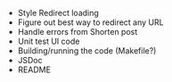 * Style Redirect loading
* Figure out best way to redirect any URL
* Handle errors from Shorten post
* Unit test UI code
* Building/running the code (Makefile?)
* JSDoc
* README